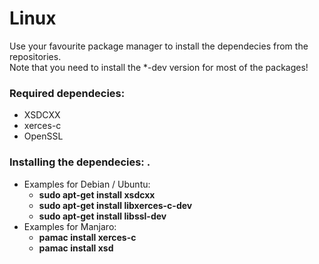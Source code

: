 # Linux

Use your favourite package manager to install the dependecies from the repositories.  
Note that you need to install the *-dev version for most of the packages!  


### Required dependecies:  
- XSDCXX  
- xerces-c  
- OpenSSL  
  
### Installing the dependecies: .

- Examples for Debian / Ubuntu:  
    - **sudo apt-get install xsdcxx**  
    - **sudo apt-get install libxerces-c-dev**  
    - **sudo apt-get install libssl-dev**  
- Examples for Manjaro:  
    - **pamac install xerces-c**  
    - **pamac install xsd**  
    
<br/>
